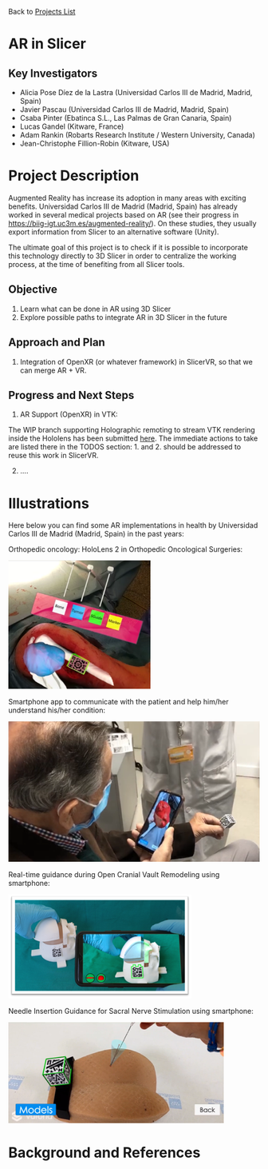 Back to [Projects List](../../README.md#ProjectsList)

# AR in Slicer

## Key Investigators

- Alicia Pose Díez de la Lastra (Universidad Carlos III de Madrid, Madrid, Spain)
- Javier Pascau (Universidad Carlos III de Madrid, Madrid, Spain)
- Csaba Pinter (Ebatinca S.L., Las Palmas de Gran Canaria, Spain)
- Lucas Gandel (Kitware, France)
- Adam Rankin (Robarts Research Institute / Western University, Canada)
- Jean-Christophe Fillion-Robin (Kitware, USA)

# Project Description

<!-- Add a short paragraph describing the project. -->
Augmented Reality has increase its adoption in many areas with exciting benefits. Universidad Carlos III de Madrid (Madrid, Spain) has already worked in several medical projects
based on AR (see their progress in https://biig-igt.uc3m.es/augmented-reality/). On these studies, they usually export information from Slicer to an alternative software (Unity). 

The ultimate goal of this project is to check if it is possible to incorporate this technology directly to 3D Slicer in order to centralize the working process, at the time 
of benefiting from all Slicer tools.

## Objective

<!-- Describe here WHAT you would like to achieve (what you will have as end result). -->

1. Learn what can be done in AR using 3D Slicer
2. Explore possible paths to integrate AR in 3D Slicer in the future

## Approach and Plan

<!-- Describe here HOW you would like to achieve the objectives stated above. -->

1. Integration of OpenXR (or whatever framework) in SlicerVR, so that we can merge AR + VR.

## Progress and Next Steps

<!-- Update this section as you make progress, describing of what you have ACTUALLY DONE. If there are specific steps that you could not complete then you can describe them here, too. -->

1. AR Support (OpenXR) in VTK:

The WIP branch supporting Holographic remoting to stream VTK rendering inside the Hololens has been submitted [here](https://gitlab.kitware.com/vtk/vtk/-/merge_requests/8101).
The immediate actions to take are listed there in the TODOS section: 1. and 2. should be addressed to reuse this work in SlicerVR.

2. ....

# Illustrations

<!-- Add pictures and links to videos that demonstrate what has been accomplished.
![Description of picture](Example2.jpg)
![Some more images](Example2.jpg)
-->
Here below you can find some AR implementations in health by Universidad Carlos III de Madrid (Madrid, Spain) in the past years:

Orthopedic oncology:
HoloLens 2 in Orthopedic Oncological Surgeries:

![HoloLens 2 in Orthopedic Oncological Surgeries](Figure_HoloLens2_OrthopedicOncologicalSurgery.png)

Smartphone app to communicate with the patient and help him/her understand his/her condition:

![Smartphone app to communicate with the patient and help him/her understand his/her condition](Figure_Smartphone_PatientCommunication.png)

Real-time guidance during Open Cranial Vault Remodeling using smartphone:

![Smartphone app to guide open cranial vault remodeling](Figure_Smartphone_CraniosynostosisSurgery.png)

Needle Insertion Guidance for Sacral Nerve Stimulation using smartphone:

![Smartphone app to guide needle insertion for sacral nerve stimulation](Figure_Smartphone_NeedleInsertion.png)




# Background and References

<!-- If you developed any software, include link to the source code repository. If possible, also add links to sample data, and to any relevant publications. -->
